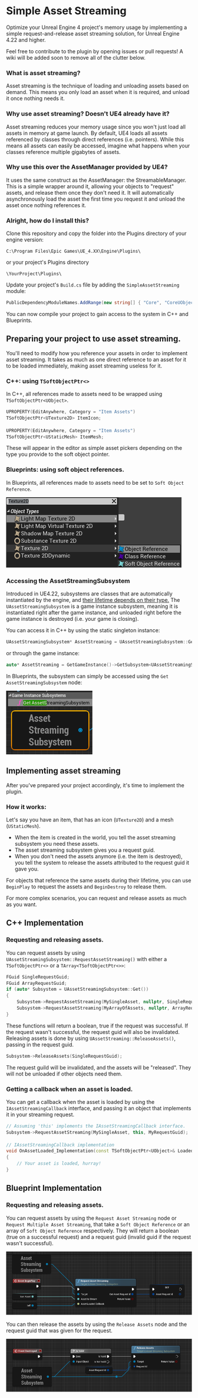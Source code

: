 #  Simple Asset Streaming
Optimize your Unreal Engine 4 project's memory usage by implementing a simple request-and-release asset streaming solution, for Unreal Engine 4.22 and higher.

Feel free to contribute to the plugin by opening issues or pull requests! A wiki will be added soon to remove all of the clutter below.
### What is asset streaming?
Asset streaming is the technique of loading and unloading assets based on demand. This means you only load an asset when it is required, and unload it once nothing needs it.

### Why use asset streaming? Doesn't UE4 already have it?
Asset streaming reduces your memory usage since you won't just load all assets in memory at game launch. By default, UE4 loads all assets referenced by classes through direct references (i.e. pointers). While this means all assets can easily be accessed, imagine what happens when your classes reference multiple gigabytes of assets.

### Why use this over the AssetManager provided by UE4?
It uses the same construct as the AssetManager: the StreamableManager.
This is a simple wrapper around it, allowing your objects to "request" assets, and release them once they don't need it. It will automatically asynchronously load the asset the first time you request it and unload the asset once nothing references it. 

### Alright, how do I install this?

Clone this repository and copy the folder into the Plugins directory of your engine version:
```
C:\Program Files\Epic Games\UE_4.XX\Engine\Plugins\
```
or your project's Plugins directory
```
\YourProject\Plugins\
```
Update your project's `Build.cs` file by adding the `SimpleAssetStreaming` module:
```csharp
PublicDependencyModuleNames.AddRange(new string[] { "Core", "CoreUObject", "Engine", "InputCore", "SimpleAssetStreaming" });
```
You can now compile your project to gain access to the system in C++ and Blueprints.

## Preparing your project to use asset streaming.
You'll need to modify how you reference your assets in order to implement asset streaming. It takes as much as one direct reference to an asset for it to be loaded immediately, making asset streaming useless for it.

### C++: using `TSoftObjectPtr<>` 
In C++, all references made to assets need to be wrapped using `TSoftObjectPtr<UObject>`.
```cpp
UPROPERTY(EditAnywhere, Category = "Item Assets")
TSoftObjectPtr<UTexture2D> ItemIcon;

UPROPERTY(EditAnywhere, Category = "Item Assets")
TSoftObjectPtr<UStaticMesh> ItemMesh;
```
These will appear in the editor as simple asset pickers depending on the type you provide to the soft object pointer.

### Blueprints: using soft object references.
In Blueprints, all references made to assets need to be set to `Soft Object Reference`.

![Setting your blueprint asset references to soft object references](https://github.com/Erlite/UE4-SimpleAssetStreaming/blob/master/Example01.png)

### Accessing the AssetStreamingSubsystem
Introduced in UE4.22, subsystems are classes that are automatically instantiated by the engine, and [their lifetime depends on their type.](https://docs.unrealengine.com/en-US/Programming/Subsystems/index.html)
The `UAssetStreamingSubsystem` is a game instance subsystem, meaning it is instantiated right after the game instance, and unloaded right before the game instance is destroyed (i.e. your game is closing). 

You can access it in C++ by using the static singleton instance: 
```cpp
UAssetStreamingSubsystem* AssetStreaming = UAssetStreamingSubsystem::Get()
```
or through the game instance:
```cpp
auto* AssetStreaming = GetGameInstance()->GetSubsystem<UAssetStreamingSubsystem>();
```

In Blueprints, the subsystem can simply be accessed using the `Get AssetStreamingSubsystem` node:

![Get AssetStreamingSubsystem node](https://github.com/Erlite/UE4-SimpleAssetStreaming/blob/master/Example02.png)

## Implementing asset streaming
After you've prepared your project accordingly, it's time to implement the plugin.

### How it works:
Let's say you have an item, that has an icon (`UTexture2D`) and a mesh (`UStaticMesh`).

- When the item is created in the world, you tell the asset streaming subsystem you need these assets.
- The asset streaming subsystem gives you a request guid.
- When you don't need the assets anymore (i.e. the item is destroyed), you tell the system to release the assets attributed to the request guid it gave you.

For objects that reference the same assets during their lifetime, you can use `BeginPlay` to request the assets and `BeginDestroy` to release them. 

For more complex scenarios, you can request and release assets as much as you want.

## C++ Implementation
### Requesting and releasing assets.
You can request assets by using `UAssetStreamingSubsystem::RequestAssetStreaming()` with either a `TSoftObjectPtr<>` or a `TArray<TSoftObjectPtr<>>`:
```cpp
FGuid SingleRequestGuid;
FGuid ArrayRequestGuid;
if (auto* Subsystem = UAssetStreamingSubsystem::Get())
{
	Subsystem->RequestAssetStreaming(MySingleAsset, nullptr, SingleRequestGuid);
	Subsystem->RequestAssetStreaming(MyArrayOfAssets, nullptr, ArrayRequestGuid);
}
```
These functions will return a boolean, true if the request was successful. If the request wasn't successful, the request guid will also be invalidated.
Releasing assets is done by using `UAssetStreaming::ReleaseAssets()`, passing in the request guid.
```cpp
Subsystem->ReleaseAssets(SingleRequestGuid);
```
The request guild will be invalidated, and the assets will be "released". They will not be unloaded if other objects need them.

### Getting a callback when an asset is loaded.

You can get a callback when the asset is loaded by using the `IAssetStreamingCallback` interface, and passing it an object that implements it in your streaming request.
```cpp
// Assuming 'this' implements the IAssetStreamingCallback interface.
Subsystem->RequestAssetStreaming(MySingleAsset, this, MyRequestGuid);

// IAssetStreamingCallback implementation
void OnAssetLoaded_Implementation(const TSoftObjectPtr<UObject>& LoadedAsset, const bool bAlreadyLoaded)
{
	// Your asset is loaded, hurray!
}
```
## Blueprint Implementation
### Requesting and releasing assets.
You can request assets by using the `Request Asset Streaming` node or `Request Multiple Asset Streaming`, that take a `Soft Object Reference` or an array of `Soft Object Reference` respectively.
They will return a boolean (true on a successful request) and a request guid (invalid guid if the request wasn't successful).

![Request asset blueprint example](https://github.com/Erlite/UE4-SimpleAssetStreaming/blob/master/Example03.png)

You can then release the assets by using the `Release Assets` node and the request guid that was given for the request.

![Release asset blueprint example](https://github.com/Erlite/UE4-SimpleAssetStreaming/blob/master/Example04.png)


